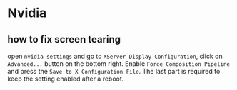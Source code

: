 # Nvidia
## how to fix screen tearing
open `nvidia-settings` and go to `XServer Display Configuration`, click on `Advanced...` button on the bottom right. Enable `Force Composition Pipeline` and press the `Save to X Configuration File`. The last part is required to keep the setting enabled after a reboot.
